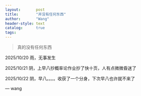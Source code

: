 ```yaml
---
layout:       post
title:        "并没有任何东西"
author:       "Wang"
header-style: text
catalog:      true
tags:
---
```


> 真的没有任何东西


2025/10/20 雨，无事发生

2025/10/21 阴，上早八抄概率论作业抄了快十页，人有点微微昏迷了

2025/10/22 阴，早八。。。。收获了一个分身，下次早八也许就不来了

— wang
